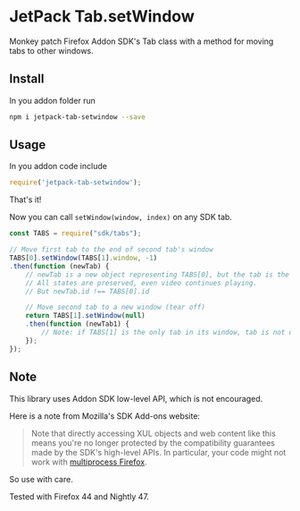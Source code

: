 # JetPack Tab.setWindow

Monkey patch Firefox Addon SDK's Tab class with a method for moving tabs to other windows.

## Install

In you addon folder run

```sh
npm i jetpack-tab-setwindow --save
```

## Usage

In you addon code include

```js
require('jetpack-tab-setwindow');
```

That's it!

Now you can call `setWindow(window, index)` on any SDK tab.


```js
const TABS = require("sdk/tabs");

// Move first tab to the end of second tab's window
TABS[0].setWindow(TABS[1].window, -1)
.then(function (newTab) {
    // newTab is a new object representing TABS[0], but the tab is the same!
    // All states are preserved, even video continues playing.
    // But newTab.id !== TABS[0].id

    // Move second tab to a new window (tear off)
    return TABS[1].setWindow(null)
    .then(function (newTab1) {
        // Note: if TABS[1] is the only tab in its window, tab is not detached and newTab1 === TABS[1]
    });
});

```


## Note

This library uses Addon SDK low-level API, which is not encouraged.

Here is a note from Mozilla's SDK Add-ons website:

> Note that directly accessing XUL objects and web content like this means
> you're no longer protected by the compatibility guarantees made by the SDK's high-level APIs.
> In particular, your code might not work with [multiprocess Firefox](https://billmccloskey.wordpress.com/2013/12/05/multiprocess-firefox/).

So use with care.

Tested with Firefox 44 and Nightly 47.

